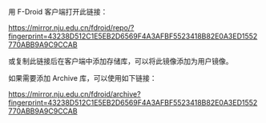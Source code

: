 用 F-Droid 客户端打开此链接：

<https://mirror.nju.edu.cn/fdroid/repo/?fingerprint=43238D512C1E5EB2D6569F4A3AFBF5523418B82E0A3ED1552770ABB9A9C9CCAB>

或复制此链接后在客户端中添加存储库，可以将此镜像添加为用户镜像。

如果需要添加 Archive 库，可以使用如下链接：

<https://mirror.nju.edu.cn/fdroid/archive?fingerprint=43238D512C1E5EB2D6569F4A3AFBF5523418B82E0A3ED1552770ABB9A9C9CCAB>